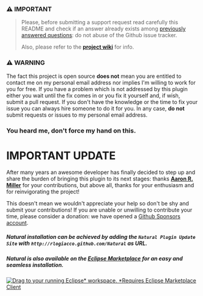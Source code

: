 ### &#x26A0; **IMPORTANT**
 
> Please, before submitting a support request read carefully this README and check if an answer already exists among [previously answered questions](https://github.com/rlogiacco/Natural/discussions): do not abuse of the Github issue tracker.
>
> Also, please refer to the **[project wiki][1]** for info.

### &#x26A0; **WARNING**

The fact this project is open source **does not** mean you are entitled to contact me on my personal email address nor implies I'm willing to work for you for free. If you have a problem which is not addressed by this plugin either you wait until the fix comes in or you fix it yourself and, if wish, submit a pull request.
If you don't have the knowledge or the time to fix your issue you can always hire someone to do it for you. In any case, **do not** submit requests or issues to my personal email address.

### You heard me, don't force my hand on this.

# IMPORTANT UPDATE

After many years an awesome developer has finally decided to step up and share the burden of bringing this plugin to its next stages: thanks **[Aaron R. Miller](https://github.com/drkstr101)** for your contributions, but above all, thanks for your enthusiasm and for reinvigorating the project!

This doesn't mean we wouldn't appreciate your help so don't be shy and submit your contributions! If you are unable or unwilling to contribute your time, please consider a donation: we have opened a [Github Sponsors account][5].

##### Natural installation can be achieved by adding the `Natural Plugin Update Site` with `http://rlogiacco.github.com/Natural` as URL.

##### Natural is also available on the [Eclipse Marketplace][2] for an easy and seamless installation.

[![Drag to your running Eclipse* workspace. *Requires Eclipse Marketplace Client](https://marketplace.eclipse.org/sites/all/themes/solstice/public/images/marketplace/btn-install.png)](http://marketplace.eclipse.org/marketplace-client-intro?mpc_install=2427135 "Drag to your running Eclipse* workspace. *Requires Eclipse Marketplace Client")

[1]: https://github.com/rlogiacco/Natural/wiki
[2]: https://marketplace.eclipse.org/content/natural
[3]: http://www.eclipse.org/Xtext/download/
[4]: http://rlogiacco.github.com/Natural
[5]: https://github.com/sponsors/rlogiacco
